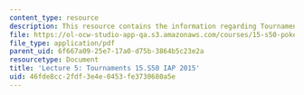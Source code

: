 ```yaml
---
content_type: resource
description: This resource contains the information regarding Tournaments.
file: https://ol-ocw-studio-app-qa.s3.amazonaws.com/courses/15-s50-poker-theory-and-analytics-january-iap-2015/46fde8cc2fdf3e4e0453fe3730680a5e_MIT15_S50IAP15_L5_Tournmt.pdf
file_type: application/pdf
parent_uid: 6f667a09-25e7-17a0-d75b-3864b5c23e2a
resourcetype: Document
title: 'Lecture 5: Tournaments 15.S50 IAP 2015'
uid: 46fde8cc-2fdf-3e4e-0453-fe3730680a5e
---
```


